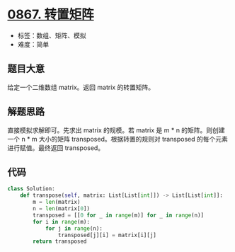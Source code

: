 # [0867. 转置矩阵](https://leetcode.cn/problems/transpose-matrix/)

- 标签：数组、矩阵、模拟
- 难度：简单

## 题目大意

给定一个二维数组 matrix。返回 matrix 的转置矩阵。

## 解题思路

直接模拟求解即可。先求出 matrix 的规模。若 matrix 是 m * n 的矩阵。则创建一个 n * m 大小的矩阵 transposed。根据转置的规则对 transposed 的每个元素进行赋值。最终返回 transposed。

## 代码

```Python
class Solution:
    def transpose(self, matrix: List[List[int]]) -> List[List[int]]:
        m = len(matrix)
        n = len(matrix[0])
        transposed = [[0 for _ in range(m)] for _ in range(n)]
        for i in range(m):
            for j in range(n):
                transposed[j][i] = matrix[i][j]
        return transposed
```

